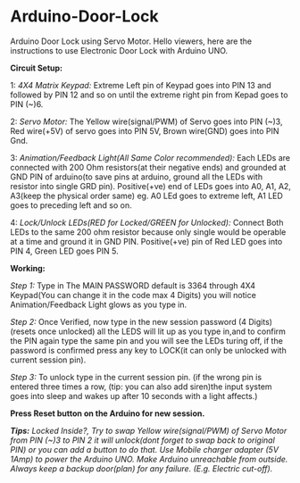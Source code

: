 # Arduino-Door-Lock
Arduino Door Lock using Servo Motor.
Hello viewers, here are the instructions to use Electronic Door Lock with Arduino UNO.

<b>Circuit Setup:</b>

 1: <i>4X4 Matrix Keypad:</i> Extreme Left pin of Keypad goes into PIN 13 and followed by PIN 12 and so on until the extreme right pin from Kepad goes to PIN (~)6.
 
 2: <i>Servo Motor:</i> The Yellow wire(signal/PWM) of Servo goes into PIN (~)3, Red wire(+5V) of servo goes into PIN 5V, Brown wire(GND) goes into PIN Gnd.
 
 3: <i>Animation/Feedback Light(All Same Color recommended):</i> Each LEDs are connected with 200 Ohm resistors(at their negative ends) and grounded at GND PIN of             arduino(to save pins at arduino, ground all the LEDs with resistor into single GRD pin). Positive(+ve) end of LEDs goes into A0, A1, A2, A3(keep the physical order same) eg.       A0 LEd goes to extreme left, A1 LED goes to preceding left and so on.
 
 4: <i>Lock/Unlock LEDs(RED for Locked/GREEN for Unlocked):</i> Connect Both LEDs to the same 200 ohm resistor because only single would be operable at a time and ground it in GND PIN.       Positive(+ve) pin of Red LED goes into PIN 4, Green LED goes PIN 5.
 
 <b>Working:</b> 
 
 <i>Step 1:</i> Type in The MAIN PASSWORD default is 3364 through 4X4 Keypad(You can change it in the code max 4 Digits) you will notice Animation/Feedback Light glows as you type in.
 
 <i>Step 2:</i> Once Verified, now type in the new session password (4 Digits)(resets once unlocked) all the LEDS will lit up as you type in,and to confirm the PIN again type the same pin and you will see the LEDs turing off, if the password is confirmed press any key to LOCK(it can only be unlocked with current session pin).

 <i>Step 3:</i> To unlock type in the current session pin. (if the wrong pin is entered three times a row, (tip: you can also add siren)the input system goes into sleep and wakes up after 10 seconds with a light affects.)
 
  <b>Press Reset button on the Arduino for new session.</b>
 


<i><b>Tips:</b> Locked Inside?, Try to swap Yellow wire(signal/PWM) of Servo Motor from PIN (~)3 to PIN 2 it will unlock(dont forget to swap back to original PIN) or you can add a button to do that. 
 Use Mobile charger adapter (5V 1Amp) to power the Arduino UNO. Make Arduino unreachable from outside. Always keep a backup door(plan) for any failure. (E.g. Electric cut-off).</i>
